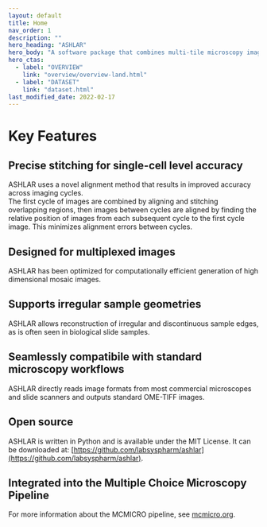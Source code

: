 ```yaml
---
layout: default
title: Home
nav_order: 1
description: ""
hero_heading: "ASHLAR"
hero_body: "A software package that combines multi-tile microscopy images into a high dimensional mosaic image."
hero_ctas:
  - label: "OVERVIEW"
    link: "overview/overview-land.html"
  - label: "DATASET"
    link: "dataset.html"
last_modified_date: 2022-02-17
---
```


# Key Features

## Precise stitching for single-cell level accuracy
ASHLAR uses a novel alignment method that results in improved accuracy across imaging cycles.  
The first cycle of images are combined by aligning and stitching overlapping regions, then images between cycles are aligned by finding the relative position of images from each subsequent cycle to the first cycle image. This minimizes alignment errors between cycles. 

## Designed for multiplexed images
ASHLAR has been optimized for computationally efficient generation of high dimensional mosaic images.

## Supports irregular sample geometries
ASHLAR allows reconstruction of irregular and discontinuous sample edges, as is often seen in biological slide samples.

## Seamlessly compatibile with standard microscopy workflows
ASHLAR directly reads image formats from most commercial microscopes and slide scanners and outputs standard OME-TIFF images. 

## Open source
ASHLAR is written in Python and is available under the MIT License. It can be downloaded at: [https://github.com/labsyspharm/ashlar](https://github.com/labsyspharm/ashlar).

## Integrated into the Multiple Choice Microscopy Pipeline
For more information about the MCMICRO pipeline, see [mcmicro.org](mcmicro.org).







